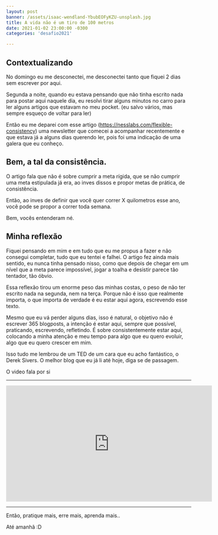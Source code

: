 ```yaml
---
layout: post
banner: /assets/isaac-wendland-YbubEOFyKZU-unsplash.jpg
title: A vida não é um tiro de 100 metros
date: 2021-01-02 23:00:00 -0300
categories: 'desafio2021'

---
```

## Contextualizando
No domingo eu me desconectei, me desconectei tanto que fiquei 2 dias sem escrever por aqui.

Segunda a noite, quando eu estava pensando que não tinha escrito nada para postar aqui naquele dia, eu resolvi tirar alguns minutos no carro para ler alguns artigos que estavam no meu pocket. (eu salvo vários, mas sempre esqueço de voltar para ler)

Então eu me deparei com esse artigo (https://nesslabs.com/flexible-consistency) uma newsletter que comecei a acompanhar recentemente e que estava já a alguns dias querendo ler, pois foi uma indicação de uma galera que eu conheço.

## Bem, a tal da consistência.

O artigo fala que não é sobre cumprir a meta rígida, que se não cumprir uma meta estipulada já era, ao inves dissos e propor metas de prática, de consistência.

Então, ao inves de definir que você quer correr X quilometros esse ano, você pode se propor a correr toda semana.

Bem, vocês entenderam né.

## Minha reflexão

Fiquei pensando em mim e em tudo que eu me propus a fazer e não consegui completar, tudo que eu tentei e falhei. O artigo fez ainda mais sentido, eu nunca tinha pensado nisso, como que depois de chegar em um nível que a meta parece impossível, jogar a toalha e desistir parece tão tentador, tão óbvio.

Essa reflexão tirou um enorme peso das minhas costas, o peso de não ter escrito nada na segunda, nem na terça. Porque não é isso que realmente importa, o que importa de verdade é eu estar aqui agora, escrevendo esse texto.

Mesmo que eu vá perder alguns dias, isso é natural, o objetivo não é escrever 365 blogposts, a intenção é estar aqui, sempre que possível, praticando, escrevendo, refletindo. É sobre consistentemente estar aqui, colocando a minha atenção e meu tempo para algo que eu quero evoluir, algo que eu quero crescer em mim.


Isso tudo me lembrou de um TED de um cara que eu acho fantástico, o Derek Sivers. O melhor blog que eu já li até hoje, diga se de passagem.

O video fala por si

-------

<iframe width="560" height="315" src="https://www.youtube.com/embed/AWwDzHFSyLs" frameborder="0" allow="accelerometer; autoplay; clipboard-write; encrypted-media; gyroscope; picture-in-picture" allowfullscreen></iframe>

---
Então, pratique mais, erre mais, aprenda mais..

Até amanhã :D
